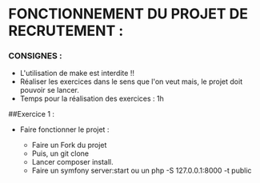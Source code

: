 # FONCTIONNEMENT DU PROJET DE RECRUTEMENT :

### CONSIGNES :

- L'utilisation de make est interdite !!
- Réaliser les exercices dans le sens que l'on veut mais, le projet doit pouvoir se lancer.
- Temps pour la réalisation des exercices : 1h


##Exercice 1 :

- Faire fonctionner le projet :
    
    - Faire un Fork du projet
    - Puis, un git clone
    - Lancer composer install.
    - Faire un symfony server:start ou un php -S 127.0.0.1:8000 -t public  
